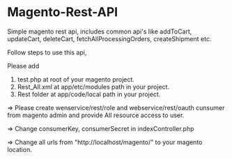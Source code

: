 # Magento-Rest-API
Simple magento rest api, includes common api's like addToCart, updateCart, deleteCart, fetchAllProcessingOrders, createShipment etc.

Follow steps to use this api,

Please add
1) test.php at root of your magento project.
2) Rest_All.xml at app/etc/modules path in your project.
3) Rest folder at app/code/local  path in your project.

=> Please create wenservice/rest/role and webservice/rest/oauth cunsumer from magento admin and provide All resource access to user.

=> Change consumerKey, consumerSecret in indexController.php

=> Change all urls from "http://localhost/magento/" to your magento location.
